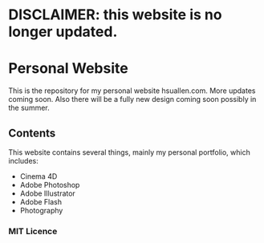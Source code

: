 # DISCLAIMER: this website is no longer updated.

# Personal Website

This is the repository for my personal website hsuallen.com. More updates coming soon. Also there will be a fully new design coming soon possibly in the summer.

## Contents

This website contains several things, mainly my personal portfolio, which includes:

- Cinema 4D
- Adobe Photoshop
- Adobe Illustrator
- Adobe Flash
- Photography

### MIT Licence
